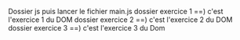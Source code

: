 Dossier js puis lancer le fichier main.js
dossier exercice 1 ==) c'est l'exercice 1 du DOM
dossier exercice 2 ==) c'est l'exercice 2 du DOM 
dossier exercice 3 ==) c'est l'exercice 3 du Dom
